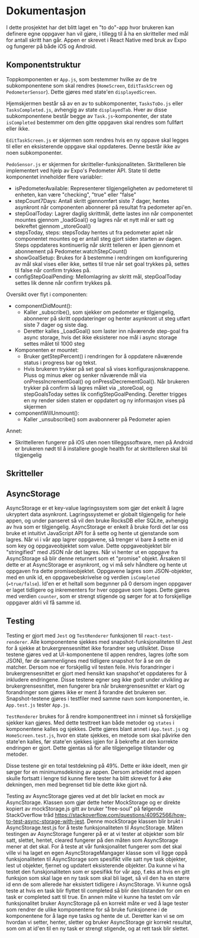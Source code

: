 ﻿# Dokumentasjon

I dette prosjektet har det blitt laget en "to do"-app hvor brukeren kan definere egne oppgaver han vil gjøre, i tillegg til å ha en skritteller med mål for antall skritt han går.
Appen er skrevet i React Native med bruk av Expo og fungerer på både iOS og Android.

## Komponentstruktur

Toppkomponenten er `App.js`, som bestemmer hvilke av de tre subkomponentene som skal rendres (`HomeScreen`, `EditTaskScreen` og `PedometerSensor`).
Dette gjøres med state'en `displayedScreen`.

Hjemskjermen består så av en av to subkomponenter, `TasksToDo.js` eller `TasksCompleted.js`, avhengig av state `displayedTab`.
Hver av disse subkomponentene består begge av `Task.js`-komponenter, der state `isCompleted` bestemmer om den gitte oppgaven skal rendres som fullført eller ikke.

`EditTaskScreen.js` er skjermen som rendres hvis en ny oppave skal legges til eller en eksisterende oppgave skal oppdateres.
Denne består ikke av noen subkomponenter.

`PedoSensor.js` er skjermen for skritteller-funksjonaliteten.
Skrittelleren ble implementert ved hjelp av Expo's Pedometer API. State til dette komponentet inneholder flere variabler:
* isPedometerAvailable: Representerer tilgjengeligheten av pedometeret til enheten, kan være "checking", "true" eller "false"
* stepCount7Days: Antall skritt gjennomført siste 7 dager, hentes asynkront når componenten abonnerer på resultat fra pedometer api'en.
* stepGoalToday: Lagrer daglig skrittmål, dette lastes inn når componentet mountes gjennom _loadGoal() og lagres når et nytt mål er satt og bekreftet gjennom _storeGoal()
* stepsToday, steps: stepsToday hentes ut fra pedometer apiet når componentet mountes og er antall steg gjort siden starten av dagen. Steps oppdateres kontinuerlig når skritt telleren er åpen gjennom et abonnement på Pedometer.watchStepCount()
* showGoalSetup: Brukes for å bestemme i rendringen om konfigurering av mål skal vises eller ikke, settes til true når set goal trykkes på, settes til false når confirm trykkes på.
* configStepGoalPending: Mellomlagring av skritt mål, stepGoalToday settes lik denne når confirm trykkes på.

Oversikt over flyt i componenten:
* componentDidMount():
    * Kaller _subscribe(), som sjekker om pedometer er tilgjengelig, abonnerer på skritt oppdateringer og henter asynkront ut steg utført siste 7 dager og siste dag.
    * Deretter kalles _LoadGoal() som laster inn nåværende step-goal fra async storage, hvis det ikke eksisterer noe mål i async storage settes målet til 1000 steg
* Komponenten er mountet:
    * Bruker getStepPercent() i rendringen for å oppdatere nåværende status i progress bar og tekst.
    * Hvis brukeren trykker på set goal så vises konfigurasjonsknappene. Pluss og minus øker og senker nåværende mål via onPressIncrementGoal() og onPressDecrementGoal(). Når brukeren trykker på confirm så lagres målet via _storeGoal, og stepGoalsToday settes lik configStepGoalPending. Deretter trigges en ny render siden staten er oppdatert og ny informasjon vises på skjermen
* componentWillUnmount():
    * Kaller _unsubscribe() som avabonnerer på Pedometer apien

Annet:
* Skrittelleren fungerer på iOS uten noen tilleggssoftware, men på Android er brukeren nødt til å installere google health for at skrittelleren skal bli tilgjengelig



## Skritteller

## AsyncStorage

AsyncStorage er et key-value lagringssystem som gjør det enkelt å lagre ukryptert data asynkront.
Lagringssystemet er globalt tilgjengelig for hele appen, og under panseret så vil den bruke RocksDB eller
SQLite, avhengig av hva som er tilgjengelig. AsyncStorage er enkelt å bruke fordi det lar oss bruke et intuitivt
JavaScript API for å sette og hente ut gjenstande som lagres. Når vi i vår app lagrer oppgavene, så trenger vi bare å sette
en id som key og oppgaveobjektet som value. Dette oppgaveobjektet blir "stringified" med JSON når det lagres.
Når vi henter ut en oppgave fra AsyncStorage så blir denne returnert som et "promise" objekt. Årsaken til dette
er at AsyncStorage er asynkront, og vi må selv håndtere og hente ut oppgaven fra dette promiseobjektet.
Oppgavene lagres som JSON-objekter, med en unik id, en oppgavebeskrivelse og verdien `isCompleted` (`=true/false`). Id'en er et heltall som begynner på 0 dersom ingen oppgaver er laget tidligere og inkrementers for hver oppgave som lages. Dette gjøres med verdien `counter`, som er strengt stigende og sørger for at to forskjellige oppgaver aldri vil få samme id.

## Testing

Testing er gjort med `Jest` og `TestRenderer` funksjonen til `react-test-renderer`.
Alle komponentene sjekkes med snapshot-funksjonaliteten til Jest for å sjekke at brukergrensesnittet ikke forandrer seg utilsiktet. 
Disse testene gjøres ved at UI-komponentene til appen rendres, lagres (ofte som JSON), før de sammenlignes med tidligere snapshot for å se om de matcher. 
Dersom noe er forskjellig vil testen feile. 
Hvis forandringer i brukergrensesnittet er gjort med hensikt kan snapshot'et oppdateres for å inkludere endringene.
Disse testene egner seg ikke godt under utvikling av brukergrensesnittet, men fungerer bra når brukergrensesnittet er klart og forandringer som gjøres ikke er ment å forandre det brukeren ser. 
Snapshot-testene gjøres i testfiler med samme navn som komponenten, ie. `App.test.js` tester `App.js`. 

`TestRenderer` brukes for å rendre komponenttreet inn i minnet så forskjellige sjekker kan gjøres.
Med dette testtreet kan både metoder og `states` i komponentene kalles og sjekkes.
Dette gjøres blant annet i `App.test.js` og `HomeScreen.test.js`, hvor en state sjekkes, en metode som skal påvirke den state'en kalles, før state'en sjekkes igjen for å bekrefte at den korrekte endringen er gjort. 
Dette gjentas så for alle tilgjengelige tilstander og metoder.  

Disse testene gir en total testdekning på 49%. 
Dette er ikke ideelt, men gir sørger for en minimumsdekning av appen.
Dersom arbeidet med appen skulle fortsatt i lengre tid kunne flere tester ha blitt skrevet for å øke dekningen, men med begrenset tid ble dette ikke gjort nå.


Testing av AsyncStorage gjøres ved at det blir lacket en mock av AsyncStorage. Klassen som gjør dette heter MockStorage og er
direkte kopiert av mockStorage.js gitt av bruker "free-soul" på følgende StackOverflow tråd https://stackoverflow.com/questions/40952566/how-to-test-async-storage-with-jest. Denne mockStorage klassen blir brukt i AsyncStorage.test.js for å teste funksjonaliteten til AsyncStorage. Måten testingen av AsyncStorage fungerer på er at
vi tester at objekter som blir satt, slettet, hentet, cleared fungerer på den måten som AsyncStorage mener at det skal.
For å teste at vår funksjonalitet fungerer som det skal ville vi ha laget en egen AsyncStorageMangager klasse som vil ligge oppå
funksjonaliteten til AsyncStorage som spesifikt ville satt nye task objekter, lest ut objekter, fjernet og updatert eksisterende objekter. Da kunne vi ha testet den funskjonaliteten som er spesifikk for vår app, f.eks at hvis en gitt funksjon som skal lage en ny task som skal bli laget, så vil den ha en større id enn de som allerede har eksistert tidligere i AsyncStorage. Vi kunne også teste at hvis en task blir flyttet til completed så blir den tilstanden for om en task er completed satt til true.
En annen måte vi kunne ha testet om vår funksjonalitet bruker AsyncStorage på en korrekt måte er ved å lage tester som rendrer de ulike komponentene for så bruke funksjonene i de komponentene for å lage nye tasks og hente de ut. Deretter kan vi se om hvordan vi setter, henter, sletter og bruker AsyncStorage gir korrekt resultat, som om at id'en til en ny task er strengt stigende, og at rett task blir slettet.
